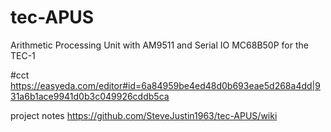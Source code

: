 # tec-APUS

Arithmetic Processing Unit with AM9511 and Serial IO MC68B50P for the TEC-1

#cct
https://easyeda.com/editor#id=6a84959be4ed48d0b693eae5d268a4dd|931a6b1ace9941d0b3c049926cddb5ca

project notes https://github.com/SteveJustin1963/tec-APUS/wiki






 
